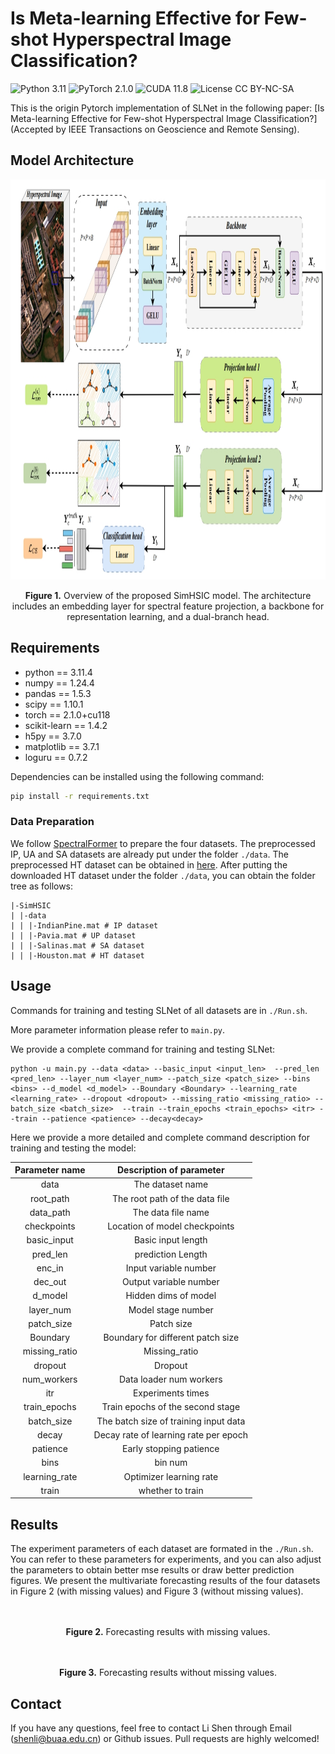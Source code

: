 # Is Meta-learning Effective for Few-shot Hyperspectral Image Classification?
![Python 3.11](https://img.shields.io/badge/python-3.11-green.svg?style=plastic)
![PyTorch 2.1.0](https://img.shields.io/badge/PyTorch%20-%23EE4C2C.svg?style=plastic)
![CUDA 11.8](https://img.shields.io/badge/cuda-11.8-green.svg?style=plastic)
![License CC BY-NC-SA](https://img.shields.io/badge/license-CC_BY--NC--SA--green.svg?style=plastic)

This is the origin Pytorch implementation of SLNet in the following paper: 
[Is Meta-learning Effective for Few-shot Hyperspectral Image Classification?] (Accepted by IEEE Transactions on Geoscience and Remote Sensing). 
## Model Architecture

<p align="center">
<img src="./img/overview.png" height = "640" width = "1550" alt="" align=center />
<br><br>
<b>Figure 1.</b> Overview of the proposed SimHSIC model. The architecture includes an embedding layer for spectral feature projection, a backbone for representation
learning, and a dual-branch head.
</p>


## Requirements
- python == 3.11.4
- numpy == 1.24.4
- pandas == 1.5.3
- scipy == 1.10.1
- torch == 2.1.0+cu118
- scikit-learn == 1.4.2
- h5py == 3.7.0
- matplotlib == 3.7.1
- loguru == 0.7.2

Dependencies can be installed using the following command:
```bash
pip install -r requirements.txt
```


### Data Preparation
We follow [SpectralFormer](https://github.com/danfenghong/IEEE_TGRS_SpectralFormer) to prepare the four datasets. The preprocessed IP, UA and SA datasets are already put under the folder `./data`. The preprocessed HT dataset can be obtained in [here](https://mega.nz/file/zdgE2D6S#92HRT93gAKjTHFvKYqf0uuPsmtz6ZnLl6In706lyaqY).
After putting the downloaded HT dataset under the folder `./data`, you can obtain the folder tree as follows:
```
|-SimHSIC
| |-data
| | |-IndianPine.mat # IP dataset
| | |-Pavia.mat # UP dataset
| | |-Salinas.mat # SA dataset
| | |-Houston.mat # HT dataset
```


## Usage
Commands for training and testing SLNet of all datasets are in `./Run.sh`. 

More parameter information please refer to `main.py`.

We provide a complete command for training and testing SLNet:

```
python -u main.py --data <data> --basic_input <input_len>  --pred_len <pred_len> --layer_num <layer_num> --patch_size <patch_size> --bins <bins> --d_model <d_model> --Boundary <Boundary> --learning_rate <learning_rate> --dropout <dropout> --missing_ratio <missing_ratio> --batch_size <batch_size>  --train --train_epochs <train_epochs> <itr> --train --patience <patience> --decay<decay>
```

Here we provide a more detailed and complete command description for training and testing the model:

| Parameter name |                                          Description of parameter                                          |
|:--------------:|:----------------------------------------------------------------------------------------------------------:|
|      data      |                                              The dataset name                                              |
|   root_path    |                                       The root path of the data file                                       |
|   data_path    |                                             The data file name                                             |
|  checkpoints   |                                       Location of model checkpoints                                        |
|   basic_input   |                                           Basic input length                                            |
|    pred_len    |                                         prediction Length                                         |
|     enc_in     |                                                 Input variable number                                                |
|    dec_out     |                                                Output variable number                                             |
|    d_model     |                                             Hidden dims of model                                             |
|    layer_num     |                                             Model stage number                                             |
|   patch_size   |                                Patch size                              |
| Boundary | Boundary for different patch size|
| missing_ratio | Missing_ratio|
|    dropout     |                                                  Dropout                                                   |
|    num_workers     |                                                  Data loader num workers                                                   |
|      itr       |                                             Experiments times                                              |
|  train_epochs  |                                      Train epochs of the second stage                                      |
|   batch_size   |                         The batch size of training input data                          |
|   decay   |                         Decay rate of learning rate per epoch                         |
|    patience    |                                          Early stopping patience                                           |
| bins | bin num |
| learning_rate  |                                          Optimizer learning rate                                           |
| train | whether to train |


## Results
The experiment parameters of each dataset are formated in the `./Run.sh`. You can refer to these parameters for experiments, and you can also adjust the parameters to obtain better mse results or draw better prediction figures. We present the multivariate forecasting results of the four datasets in Figure 2 (with missing values) and Figure 3 (without missing values).

<p align="center">
<img src="./img/result1.jpg" height = "300" alt="" align=center />
<br><br>
<b>Figure 2.</b> Forecasting results with missing values.
</p>

<p align="center">
<img src="./img/result2.jpg" height = "300" alt="" align=center />
<br><br>
<b>Figure 3.</b> Forecasting results without missing values.
</p>



## Contact
If you have any questions, feel free to contact Li Shen through Email (shenli@buaa.edu.cn) or Github issues. Pull requests are highly welcomed!
